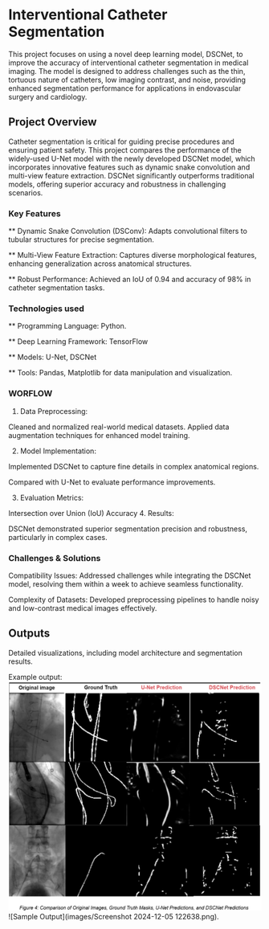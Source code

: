 # Interventional Catheter Segmentation
This project focuses on using a novel deep learning model, DSCNet, to improve the accuracy of interventional catheter segmentation in medical imaging. The model is designed to address challenges such as the thin, tortuous nature of catheters, low imaging contrast, and noise, providing enhanced segmentation performance for applications in endovascular surgery and cardiology.

## Project Overview
Catheter segmentation is critical for guiding precise procedures and ensuring patient safety. This project compares the performance of the widely-used U-Net model with the newly developed DSCNet model, which incorporates innovative features such as dynamic snake convolution and multi-view feature extraction. DSCNet significantly outperforms traditional models, offering superior accuracy and robustness in challenging scenarios.

### Key Features
** Dynamic Snake Convolution (DSConv): Adapts convolutional filters to tubular structures for precise segmentation.

** Multi-View Feature Extraction: Captures diverse morphological features, enhancing generalization across anatomical structures.

** Robust Performance: Achieved an IoU of 0.94 and accuracy of 98% in catheter segmentation tasks.

### Technologies used
** Programming Language: Python.

** Deep Learning Framework: TensorFlow

** Models: U-Net, DSCNet

** Tools: Pandas, Matplotlib for data manipulation and visualization.
### WORFLOW
1. Data Preprocessing:

Cleaned and normalized real-world medical datasets.
Applied data augmentation techniques for enhanced model training.

2. Model Implementation:

Implemented DSCNet to capture fine details in complex anatomical regions.

Compared with U-Net to evaluate performance improvements.

3. Evaluation Metrics:

Intersection over Union (IoU)
Accuracy
4. Results:

DSCNet demonstrated superior segmentation precision and robustness, particularly in complex cases.

### Challenges & Solutions
Compatibility Issues: Addressed challenges while integrating the DSCNet model, resolving them within a week to achieve seamless functionality.

Complexity of Datasets: Developed preprocessing pipelines to handle noisy and low-contrast medical images effectively.

## Outputs
Detailed visualizations, including model architecture and segmentation results.

Example output: 
![Sample Output](images/image.png)
![Sample Output](images/Screenshot 2024-12-05 122638.png).



